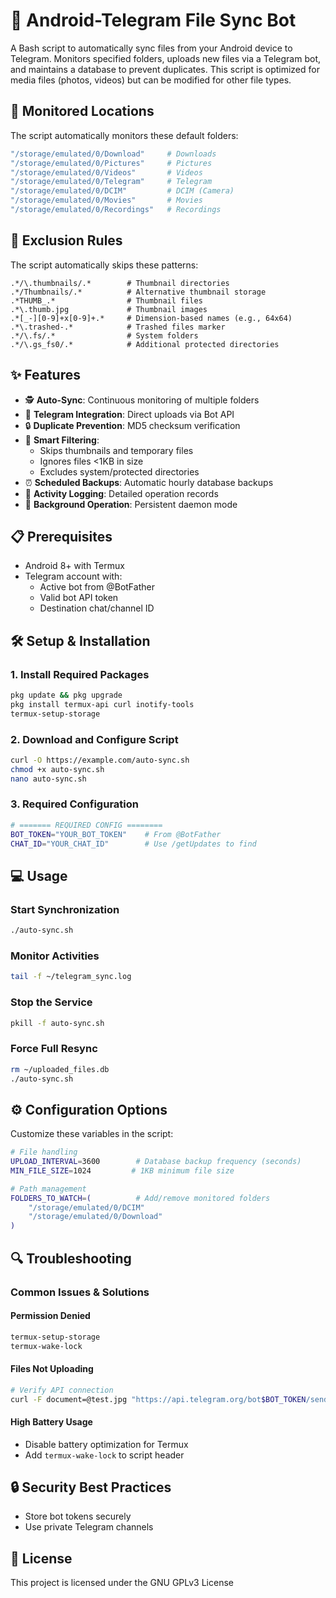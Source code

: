 # 📱 Android-Telegram File Sync Bot

A Bash script to automatically sync files from your Android device to Telegram. Monitors specified folders, uploads new files via a Telegram bot, and maintains a database to prevent duplicates. This script is optimized for media files (photos, videos) but can be modified for other file types.

## 📂 Monitored Locations

The script automatically monitors these default folders:

```bash
"/storage/emulated/0/Download"     # Downloads
"/storage/emulated/0/Pictures"     # Pictures
"/storage/emulated/0/Videos"       # Videos
"/storage/emulated/0/Telegram"     # Telegram
"/storage/emulated/0/DCIM"         # DCIM (Camera)
"/storage/emulated/0/Movies"       # Movies
"/storage/emulated/0/Recordings"   # Recordings
```

## 🚫 Exclusion Rules

The script automatically skips these patterns:

```regex
.*/\.thumbnails/.*        # Thumbnail directories
.*/Thumbnails/.*          # Alternative thumbnail storage
.*THUMB_.*                # Thumbnail files
.*\.thumb.jpg             # Thumbnail images
.*[_-][0-9]+x[0-9]+.*     # Dimension-based names (e.g., 64x64)
.*\.trashed-.*            # Trashed files marker
.*/\.fs/.*                # System folders
.*/\.gs_fs0/.*            # Additional protected directories
```

## ✨ Features

- 🕵️ **Auto-Sync**: Continuous monitoring of multiple folders
- 🤖 **Telegram Integration**: Direct uploads via Bot API
- 🔒 **Duplicate Prevention**: MD5 checksum verification
- 🚫 **Smart Filtering**:
  - Skips thumbnails and temporary files
  - Ignores files <1KB in size
  - Excludes system/protected directories
- ⏰ **Scheduled Backups**: Automatic hourly database backups
- 📝 **Activity Logging**: Detailed operation records
- 🔄 **Background Operation**: Persistent daemon mode

## 📋 Prerequisites

- Android 8+ with Termux
- Telegram account with:
  - Active bot from @BotFather
  - Valid bot API token
  - Destination chat/channel ID

## 🛠 Setup & Installation

### 1. Install Required Packages

```bash
pkg update && pkg upgrade
pkg install termux-api curl inotify-tools
termux-setup-storage
```

### 2. Download and Configure Script

```bash
curl -O https://example.com/auto-sync.sh
chmod +x auto-sync.sh
nano auto-sync.sh
```

### 3. Required Configuration

```bash
# ======= REQUIRED CONFIG ========
BOT_TOKEN="YOUR_BOT_TOKEN"    # From @BotFather
CHAT_ID="YOUR_CHAT_ID"        # Use /getUpdates to find
```

## 💻 Usage

### Start Synchronization

```bash
./auto-sync.sh
```

### Monitor Activities

```bash
tail -f ~/telegram_sync.log
```

### Stop the Service

```bash
pkill -f auto-sync.sh
```

### Force Full Resync

```bash
rm ~/uploaded_files.db
./auto-sync.sh
```

## ⚙ Configuration Options

Customize these variables in the script:

```bash
# File handling
UPLOAD_INTERVAL=3600        # Database backup frequency (seconds)
MIN_FILE_SIZE=1024         # 1KB minimum file size

# Path management
FOLDERS_TO_WATCH=(          # Add/remove monitored folders
    "/storage/emulated/0/DCIM"
    "/storage/emulated/0/Download"
)
```

## 🔍 Troubleshooting

### Common Issues & Solutions

#### Permission Denied

```bash
termux-setup-storage
termux-wake-lock
```

#### Files Not Uploading

```bash
# Verify API connection
curl -F document=@test.jpg "https://api.telegram.org/bot$BOT_TOKEN/sendDocument?chat_id=$CHAT_ID"
```

#### High Battery Usage

- Disable battery optimization for Termux
- Add `termux-wake-lock` to script header

## 🔒 Security Best Practices

- Store bot tokens securely
- Use private Telegram channels

## 📜 License

This project is licensed under the GNU GPLv3 License
